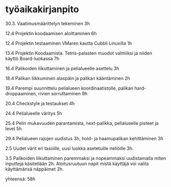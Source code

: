 # työaikakirjanpito

30.3. Vaatimusmäärittelyn tekeminen 3h

12.4 Projektin koodaamisen aloittaminen 6h

12.4 Projektin testaaminen VMaren kautta Cubbli Linuxilla 1h

13.4 Projektin Koodaamista. Tetris-palasten muodot valmiiksi ja niiden käyttö Board-luokassa 7h

16.4 Palikoiden liikuttaminen ja pelialueelle asettelu 3h

18.4 Palikan liikkuminen alaspäin ja palikan kääntäminen 2h

19.4 Parempi suunnittelu pelialueen koordinaatistolle, palikan hard-droppaaminen, rivien sorruttaminen 9h

20.4 Checkstyle ja testaukset 4h

24.4 Pelialueelle väritys 5h

25.4 Pelin mukavuuden parantamista, next-palikka, pelialueelle pisteet ja level 5h

29.4 Pelialueen rajojen uudistus 3h, hold- ja haamupalikan kehittäminen 3h

2.5 Uudet värit eri tasoille, uusi luokka asetetuille neliöille 3h. 

3.5 Palikoiden liikuttaminen paremmaksi ja nopeammaksi uudistamalla miten inputteja käsitellään 2h. Aloitusruutuun napit mistä käyttäjä voi valita käyttämänsä näppäimet 2h. 

yhteensä: 58h
